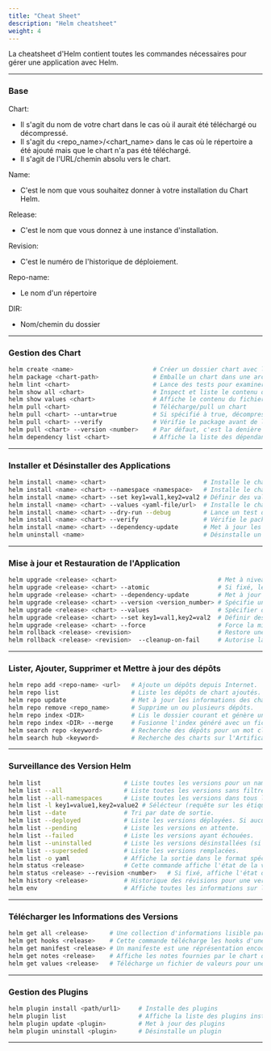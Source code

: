 ```yaml
---
title: "Cheat Sheet"
description: "Helm cheatsheet"
weight: 4
---
```


La cheatsheet d'Helm contient toutes les commandes nécessaires pour gérer une application avec Helm.

-----------------------------------------------------------------------------------------------------------------------------------------------
### Base

Chart:
- Il s'agit du nom de votre chart dans le cas où il aurait été téléchargé ou décompressé.
- Il s'agit du <repo_name>/<chart_name> dans le cas où le répertoire a été ajouté mais que le chart n'a pas été téléchargé.
- Il s'agit de l'URL/chemin absolu vers le chart.

Name:
- C'est le nom que vous souhaitez donner à votre installation du Chart Helm.

Release:
- C'est le nom que vous donnez à une instance d'installation.

Revision:
- C'est le numéro de l'historique de déploiement.

Repo-name:
- Le nom d'un répertoire

DIR:
- Nom/chemin du dossier

------------------------------------------------------------------------------------------------------------------------------------------------

### Gestion des Chart

```bash
helm create <name>                      # Créer un dossier chart avec les fichiers et dossiers utilisé dans un chart.
helm package <chart-path>               # Emballe un chart dans une archive compressée et versionnée.
helm lint <chart>                       # Lance des tests pour examiner un chart et identifier des problèmes.
helm show all <chart>                   # Inspect et liste le contenu d'un chart.
helm show values <chart>                # Affiche le contenu du fichier values.yaml
helm pull <chart>                       # Télécharge/pull un chart 
helm pull <chart> --untar=true          # Si spécifié à true, décompresse le chart une fois téléchargé.
helm pull <chart> --verify              # Vérifie le package avant de l'utiliser
helm pull <chart> --version <number>    # Par défaut, c'est la denière version (latest) qui est utilisée, vous pouvez spécifier une version pour utiliser.
helm dependency list <chart>            # Affiche la liste des dépendances du chart.
``` 
--------------------------------------------------------------------------------------------------------------------------------------------------

### Installer et Désinstaller des Applications

```bash
helm install <name> <chart>                           # Installe le chart avec son nom.
helm install <name> <chart> --namespace <namespace>   # Installe le chart dans un namespace spécifié.
helm install <name> <chart> --set key1=val1,key2=val2 # Définir des valeurs en ligne de commande (vous pouvez spécifier plusieurs valeur ou les séparer par des virgules).
helm install <name> <chart> --values <yaml-file/url>  # Installe le chart avec vos valeurs spécifiques.
helm install <name> <chart> --dry-run --debug         # Lance un test d'installation pour valider le chart.
helm install <name> <chart> --verify                  # Vérifie le package avant de l'utiliser.
helm install <name> <chart> --dependency-update       # Met à jour les dépendances si elles sont manquantes avant d'installer le chart.
helm uninstall <name>                                 # Désinstalle un chart.
```
------------------------------------------------------------------------------------------------------------------------------------------------
### Mise à jour et Restauration de l'Application

```bash
helm upgrade <release> <chart>                            # Met à niveau une version
helm upgrade <release> <chart> --atomic                   # Si fixé, le processus de mise à niveau restore en cas d'erreur
helm upgrade <release> <chart> --dependency-update        # Met à jour les dépendances si elles sont manquantes avant d'installer le chart
helm upgrade <release> <chart> --version <version_number> # Spécifie une version à installer
helm upgrade <release> <chart> --values                   # Spécifier des valeurs dans un fichier YAML ou une URL (vous pouvez en spécifier plusieurs)
helm upgrade <release> <chart> --set key1=val1,key2=val2  # Définir des valeurs en ligne de commande (vous pouvez spécifier plusieurs valeurs ou les séparer par des virgules)
helm upgrade <release> <chart> --force                    # Force la mise à jour des ressources via une stratégie de remplacement
helm rollback <release> <revision>                        # Restore une release pour une version spécifique
helm rollback <release> <revision>  --cleanup-on-fail     # Autorise la suppression des nouvelles ressources créées si le rollback échoue
``` 
------------------------------------------------------------------------------------------------------------------------------------------------
### Lister, Ajouter, Supprimer et Mettre à jour des dépôts

```bash
helm repo add <repo-name> <url>   # Ajoute un dépôts depuis Internet.
helm repo list                    # Liste les dépôts de chart ajoutés.
helm repo update                  # Met à jour les informations des charts disponible locallement à partir des dépôts.
helm repo remove <repo_name>      # Supprime un ou plusieurs dépôts.
helm repo index <DIR>             # Lis le dossier courant et génère un fichier d'index sur les charts trouvés.
helm repo index <DIR> --merge     # Fusionne l'index généré avec un fichier d'index existant.
helm search repo <keyword>        # Recherche des dépôts pour un mot clé dans les charts.
helm search hub <keyword>         # Recherche des charts sur l'Artificat Hub ou sur votre propre hub.
```
-------------------------------------------------------------------------------------------------------------------------------------------------
### Surveillance des Version Helm

```bash
helm list                       # Liste toutes les versions pour un namespace spécifique, utilise le namespace du contexte courant si le namespace n'est pas spécifié.
helm list --all                 # Liste toutes les versions sans filtre appliqué, vous pouvez utiliser '-a'.
helm list --all-namespaces      # Liste toutes les versions dans tous les namespaces, vous pouvez utiliser '-A'.
helm list -l key1=value1,key2=value2 # Sélécteur (requête sur les étiquettes) sur lequel filtrer, prend en charge '=', '==', et '!='.
helm list --date                # Tri par date de sortie.
helm list --deployed            # Liste les versions déployées. Si aucune n'est spécifiée, cela sera automatiquement activé.
helm list --pending             # Liste les versions en attente.
helm list --failed              # Liste les versions ayant échouées.
helm list --uninstalled         # Liste les versions désinstallées (si 'helm uninstall --keep-history' a été utilisé).
helm list --superseded          # Liste les versions remplacées.
helm list -o yaml               # Affiche la sortie dans le format spécifié. Valeurs autorisées : table, json, yaml (par défaut table).
helm status <release>           # Cette commande affiche l'état de la version nommée.
helm status <release> --revision <number>   # Si fixé, affiche l'état d'un version nommée avec sa révision.
helm history <release>          # Historique des révisions pour une version donnée.
helm env                        # Affiche toutes les informations sur l'environnement utilisées par Helm.
```
-------------------------------------------------------------------------------------------------------------------------------------------------
### Télécharger les Informations des Versions

```bash
helm get all <release>      # Une collection d'informations lisible par l'homme sur les notes, les hooks, les valeurs fournies et le fichier manifeste généré de la version donnée.
helm get hooks <release>    # Cette commande télécharge les hooks d'une version. Les hooks sont formatés en YAML et séparés par le spérateur YAML '---\n'.
helm get manifest <release> # Un manifeste est une réprésentation encodée en YAML des ressources Kubernetes qui ont été générées par cette version du/des chart(s). Si un chart dépend d'autres charts, ces ressources seront également incluses dans le manifest.
helm get notes <release>    # Affiche les notes fournies par le chart d'une version donnée.
helm get values <release>   # Télécharge un fichier de valeurs pour une version donnée. Utilisez l'argument '-o' pour formater la sortie.
```
-------------------------------------------------------------------------------------------------------------------------------------------------
### Gestion des Plugins

```bash
helm plugin install <path/url1>     # Installe des plugins
helm plugin list                    # Affiche la liste des plugins installés
helm plugin update <plugin>         # Met à jour des plugins
helm plugin uninstall <plugin>      # Désinstalle un plugin
```
-------------------------------------------------------------------------------------------------------------------------------------------------